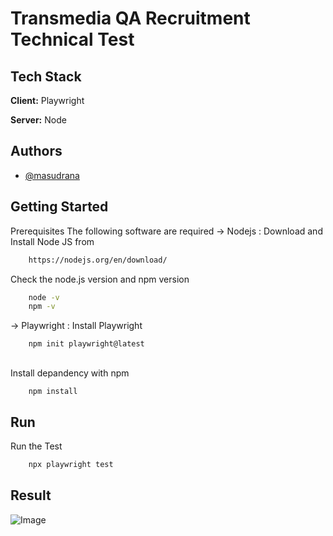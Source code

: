 
# Transmedia QA Recruitment Technical Test




## Tech Stack

**Client:** Playwright

**Server:** Node


## Authors

- [@masudrana](https://github.com/ranam2030)


## Getting Started

 Prerequisites The following software are required
 -> Nodejs : Download and Install Node JS from
```bash
    https://nodejs.org/en/download/
```
Check the node.js version and npm version
```bash
    node -v
    npm -v
```

 -> Playwright : Install Playwright
```bash
    npm init playwright@latest
```
## 

Install depandency with npm

```bash
    npm install
```



## Run

Run the Test


```bash
    npx playwright test
```
## Result
![Image](https://github.com/user-attachments/assets/b6fd4168-8038-49ff-a3c6-61991b275547)


